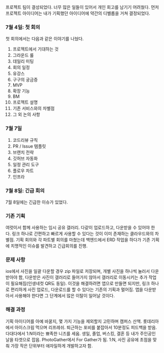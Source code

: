프로젝트 팀이 결성되었다. 너무 많은 일들이 있어서 개인 회고를 남기기 어려웠다.
먼저 프로젝트 아이디어는 내가 기획했던 아이디어에 약간의 디벨롭을 거쳐 결정되었다.

### 7월 4일: 첫 회의
첫 회의에서는 다음과 같은 이야기를 나눴다.
1. 프로젝트에서 기대하는 것
2. 그라운드 룰
3. 데일리 미팅 
4. 회의 일정
5. 유강스
6. 구구의 궁금증
7. MVP
8. 확장 기능
9. BM
10. 프로젝트 설명
11. 기존 서비스와의 차별점
12. 그 외 논의 사항


### 7월 7일
1. 코드리뷰 규칙
2. PR / Issue 템플릿
3. 브랜치 전략
4. 깃허브 자동화
5. 일정 관리 도구
6. 플로우 차트
7. 인프라




### 7월 8일: 긴급 회의
7월 8일에는 긴급한 이슈가 있었다.
### 기존 기획

여럿이서 함께 사용하는 임시 공유 갤러리. 다같이 업로드하고, 다운받을 수 있어야 한다. 링크 하나로 간편하고 빠르게 사용할 수 있다는 것이 이미 존재하는 클라우드와의 차별점. 기획 회의와 각 파트별 회의를 마쳤는데 백엔드에서 ERD 작업을 하다가 기존 기획에 치명적인 이슈를 발견하고 긴급회의를 진행.

### 문제 사항

ios에서 사진을 일괄 다운할 경우 zip 파일로 저장되며, 개별 사진을 하나씩 눌러서 다운받아야 함, 다운받은 사진이 갤러리로 들어가지 않아서 갤러리로 이동시키는 추가 작업이 필요해짐(인생네컷 QR도 동일). 이것을 해결하려면 앱으로 만들면 되지만, 링크 하나로 편리하게 사진 업로드, 다운로드를 할 수 있다는 기존의 기획과 멀어짐. 앱을 다운받아서 사용해야 한다면 그 단계에서 많은 이탈이 일어날 것이다.

### 해결 과정

기획 아이디어를 아예 바꿀지, 몇 가지 기능을 제외할지 고민하며 캠퍼스 산책. 롯데리아에서 아이스크림 먹으며 리프레쉬. 퇴근하는 포비를 붙잡아서 10분정도 피드백을 받음. 다대다에서 1:N이라는 뾰족한 니즈를 세움. 생일, 졸업, 버스킹, 결혼 등 내가 주인공인 날을 타겟으로 잡음. PhotoGather에서 For Gather가 됨. 1:N, 사진 공유에 초점을 맞춰 가장 작은 단위부터 애자일하게 개발하고자 함.